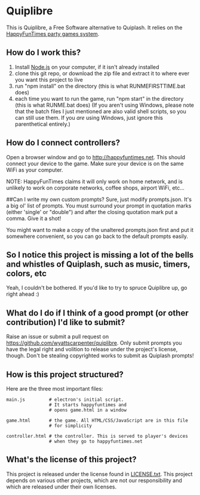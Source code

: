 Quiplibre
=========

This is Quiplibre, a Free Software alternative to Quiplash. It relies on the [HappyFunTimes party games system](http://greggman.github.io/HappyFunTimes).

## How do I work this?
1. Install [Node.js](https://nodejs.org/en/) on your computer, if it isn't already installed
2. clone this git repo, or download the zip file and extract it to where ever you want this project to live
3. run "npm install" on the directory (this is what RUNMEFIRSTTIME.bat does)
4. each time you want to run the game, run "npm start" in the directory (this is what RUNME.bat does)
(If you aren't using Windows, please note that the batch files I just mentioned are also valid shell scripts, so you can still use them. If you *are* using Windows, just ignore this parenthetical entirely.)

## How do I connect controllers?
Open a browser window and go to http://happyfuntimes.net. This should connect your device to the game. Make sure your device is on the same WiFi as your computer.

NOTE: HappyFunTimes claims it will only work on home network, and is unlikely to work on corporate networks, coffee shops, airport WiFi, etc...

##Can I write my own custom prompts?
Sure, just modify prompts.json. It's a big ol' list of prompts. You must surround your prompt in quotation marks (either 'single' or "double") and after the closing quotation mark put a comma. Give it a shot!

You might want to make a copy of the unaltered prompts.json first and put it somewhere convenient, so you can go back to the default prompts easily.

## So I notice this project is missing a lot of the bells and whistles of Quiplash, such as music, timers, colors, etc
Yeah, I couldn't be bothered. If you'd like to try to spruce Quiplibre up, go right ahead :)

## What do I do if I think of a good prompt (or other contribution) I'd like to submit?
Raise an issue or submit a pull request on https://github.com/wyattscarpenter/quiplibre. Only submit prompts you have the legal right and volition to release under the project's license, though. Don't be stealing copyrighted works to submit as Quiplash prompts!

## How is this project structured?
Here are the three most important files:

    main.js         # electron's initial script.
                    # It starts happyfuntimes and
                    # opens game.html in a window

    game.html       # the game. All HTML/CSS/JavaScript are in this file
                    # for simplicity

    controller.html # the controller. This is served to player's devices
                    # when they go to happyfuntimes.net

## What's the license of this project?
This project is released under the license found in [LICENSE.txt](LICENSE.txt). This project depends on various other projects, which are not our responsibility and which are released under their own licenses.
